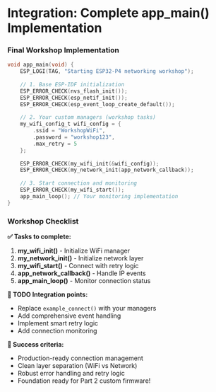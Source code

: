 # Integration: Complete app_main() Implementation

<div class="grid grid-cols-2 gap-8">

<div>

### Final Workshop Implementation
```c
void app_main(void) {
    ESP_LOGI(TAG, "Starting ESP32-P4 networking workshop");
    
    // 1. Base ESP-IDF initialization
    ESP_ERROR_CHECK(nvs_flash_init());
    ESP_ERROR_CHECK(esp_netif_init());
    ESP_ERROR_CHECK(esp_event_loop_create_default());
    
    // 2. Your custom managers (workshop tasks)
    my_wifi_config_t wifi_config = {
        .ssid = "WorkshopWiFi",
        .password = "workshop123",
        .max_retry = 5
    };
    
    ESP_ERROR_CHECK(my_wifi_init(&wifi_config));
    ESP_ERROR_CHECK(my_network_init(app_network_callback));
    
    // 3. Start connection and monitoring
    ESP_ERROR_CHECK(my_wifi_start());
    app_main_loop(); // Your monitoring implementation
}
```

</div>

<div>

### Workshop Checklist
**✅ Tasks to complete:**

1. **my_wifi_init()** - Initialize WiFi manager
2. **my_network_init()** - Initialize network layer  
3. **my_wifi_start()** - Connect with retry logic
4. **app_network_callback()** - Handle IP events
5. **app_main_loop()** - Monitor connection status

**📝 TODO Integration points:**
- Replace `example_connect()` with your managers
- Add comprehensive event handling
- Implement smart retry logic
- Add connection monitoring

**🎯 Success criteria:**
- Production-ready connection management
- Clean layer separation (WiFi vs Network)
- Robust error handling and retry logic
- Foundation ready for Part 2 custom firmware!

</div>

</div>